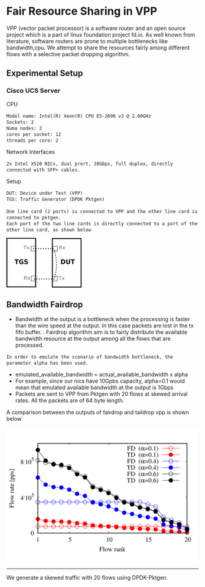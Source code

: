 # Fair Resource Sharing in VPP

VPP (vector packet processor) is a software router and an open source project which is a part of linux foundation project fd.io. As well known from literature, software routers are prone to multiple bottlenecks like bandwidth,cpu. We attempt to share the resources fairly among different flows with a selective packet dropping algorithm.

## Experimental Setup

### Cisco UCS Server
CPU
```
Model name: Intel(R) Xeon(R) CPU E5-2690 v3 @ 2.60GHz
Sockets: 2
Numa nodes: 2
cores per socket: 12
threads per core: 2

```
Network Interfaces
```
2x Intel X520 NICs, dual prort, 10Gbps, full duplex, directly connected with SFP+ cables.
```

Setup
```
DUT: Device under Test (VPP)
TGS: Traffic Generator (DPDK Pktgen)

One line card (2 ports) is connected to VPP and the other line card is connected to pktgen. 
Each port of the two line cards is directly connected to a port of the other line card, as shown below
```
![alt text](https://raw.githubusercontent.com/vamsiDT/fairdrop-results/master/plots/testbed.png)


## Bandwidth Fairdrop

* Bandwidth at the output is a bottleneck when the processing is faster than the wire speed at the output. In this case packets are lost in the tx fifo buffer. 
. Fairdrop algorithm aim is to fairly distribute the available bandwidth resource at the output among all the flows that are processed.

```
In order to emulate the scenario of bandwidth bottleneck, the parameter alpha has been used.
```
* emulated_available_bandwidth = actual_available_bandwidth x alpha
* For example, since our nics have 10Gpbs capacity, alpha=0.1 would mean that emulated available bandwidth at the output is 1Gbps
* Packets are sent to VPP from Pktgen with 20 flows at skewed arrival rates. All the packets are of 64 byte length.

A comparison between the outputs of fairdrop and taildrop vpp is shown below`

![alt text](https://raw.githubusercontent.com/vamsiDT/fairdrop-results/master/plots/bandwidthexp.png)

---
We generate a skewed traffic with 20 flows using DPDK-Pktgen.

